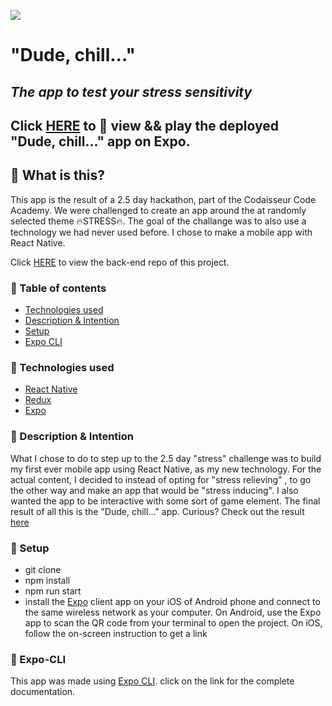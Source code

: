 ![](https://emojis.slackmojis.com/emojis/images/1542340471/4979/thinking.gif?1542340471) 
# **"Dude, chill..."**

## *The app to test your stress sensitivity*

## Click [HERE](https://expo.io/@jetskevdwouden/dude_chill_) to :eyes: view && play the deployed "Dude, chill..." app on Expo.

## :pushpin: What is this?
This app is the result of a 2.5 day hackathon, part of the Codaisseur Code Academy.
We were challenged to create an app around the at randomly selected theme :fire:STRESS:fire:. The goal of the challange was to also use a technology we had never used before.
I chose to make a mobile app with React Native.

Click [HERE](https://github.com/JetskevdWouden/dude_chill_api) to view the back-end repo of this project.

### :pushpin: Table of contents

* [Technologies used](#technologies-used)
* [Description & Intention](#description-&-intention)
* [Setup](#setup)
* [Expo CLI](#expo-cli)

### :pushpin: Technologies used
* [React Native](https://facebook.github.io/react-native/)
* [Redux](https://redux.js.org)
* [Expo](https://docs.expo.io/versions/latest/)

### :pushpin: Description & Intention
What I chose to do to step up to the 2.5 day "stress" challenge was to build my first ever mobile app
using React Native, as my new technology. For the actual content, I decided to instead of opting for "stress relieving" , to go the other way and make an app that would be "stress inducing".
I also wanted the app to be interactive with some sort of game element.
The final result of all this is the "Dude, chill..." app.
Curious? Check out the result [here](https://expo.io/@jetskevdwouden/dude_chill_0)

### :pushpin: Setup
* git clone
* npm install
* npm run start
* install the [Expo](https://expo.io) client app on your iOS of Android phone and connect to the same wireless network as your computer. On Android, use the Expo app to scan the QR code from your terminal to open the project. On iOS, follow the on-screen instruction to get a link

### :pushpin: Expo-CLI
This app was made using [Expo CLI](https://facebook.github.io/react-native/docs/getting-started). click on the link for the complete documentation.
